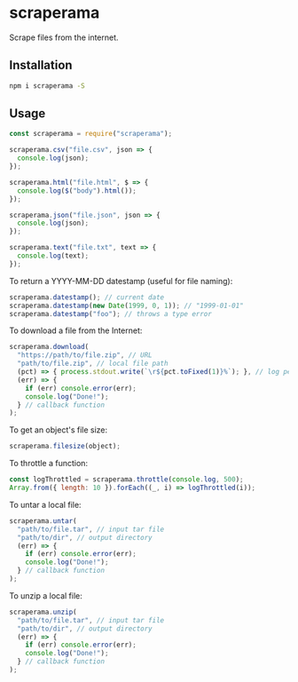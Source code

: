 # scraperama
Scrape files from the internet.

## Installation

```bash
npm i scraperama -S
```

## Usage

```js
const scraperama = require("scraperama");

scraperama.csv("file.csv", json => {
  console.log(json);
});

scraperama.html("file.html", $ => {
  console.log($("body").html());
});

scraperama.json("file.json", json => {
  console.log(json);
});

scraperama.text("file.txt", text => {
  console.log(text);
});
```

To return a YYYY-MM-DD datestamp (useful for file naming):
```js
scraperama.datestamp(); // current date
scraperama.datestamp(new Date(1999, 0, 1)); // "1999-01-01"
scraperama.datestamp("foo"); // throws a type error
```

To download a file from the Internet:
```js
scraperama.download(
  "https://path/to/file.zip", // URL
  "path/to/file.zip", // local file path
  (pct) => { process.stdout.write(`\r${pct.toFixed(1)}%`); }, // log percentage downloaded
  (err) => { 
    if (err) console.error(err);
    console.log("Done!");
  } // callback function
);
```

To get an object's file size:
```js
scraperama.filesize(object);
```

To throttle a function:
```js
const logThrottled = scraperama.throttle(console.log, 500);
Array.from({ length: 10 }).forEach((_, i) => logThrottled(i));
```

To untar a local file:
```js
scraperama.untar(
  "path/to/file.tar", // input tar file
  "path/to/dir", // output directory
  (err) => { 
    if (err) console.error(err);
    console.log("Done!");
  } // callback function
);
```

To unzip a local file:
```js
scraperama.unzip(
  "path/to/file.tar", // input tar file
  "path/to/dir", // output directory
  (err) => { 
    if (err) console.error(err);
    console.log("Done!");
  } // callback function
);
```